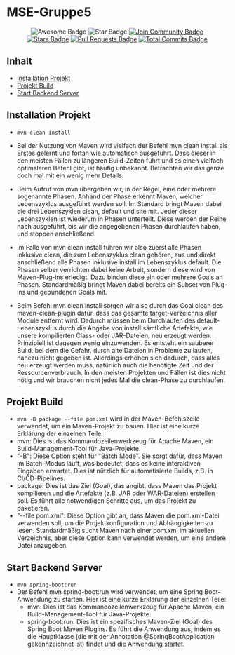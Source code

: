 # MSE-Gruppe5
<div align="center">
<img src="https://cdn.rawgit.com/sindresorhus/awesome/d7305f38d29fed78fa85652e3a63e154dd8e8829/media/badge.svg" alt="Awesome Badge"/>
<img src="https://img.shields.io/static/v1?label=%F0%9F%8C%9F&message=If%20Useful&style=style=flat&color=BC4E99" alt="Star Badge"/>
<a href="https://discord.gg/D98cKTzd"><img src="https://img.shields.io/discord/1032643348026109992.svg?style=flat&label=Join%20Community&color=7289DA" alt="Join Community Badge"/></a>
<br>
<a href="https://github.com/vananhnt994/eVoting-de/stargazers"><img src="https://img.shields.io/github/stars/vananhnt994/eVoting-de" alt="Stars Badge"/></a>
<a href="https://github.com/vananhnt994/eVoting-de/pulls"><img src="https://img.shields.io/github/issues-pr/vananhnt994/eVoting-de" alt="Pull Requests Badge"/></a>
<a href="https://github.com/vananhnt994/eVoting-de/commits"><img src="https://img.shields.io/github/commit-activity/t/vananhnt994/eVoting-de" alt="Total Commits Badge"/></a>

</div>


## Inhalt
- [Installation Projekt](#installation-projekt) 
- [Projekt Build](#projekt-build)
- [Start Backend Server](#start-backend-server)


## Installation Projekt
- `mvn clean install`
- Bei der Nutzung von Maven wird vielfach der Befehl mvn clean install als Erstes gelernt und fortan wie automatisch ausgeführt. Dass dieser in den meisten Fällen zu längeren Build-Zeiten führt und es einen vielfach optimaleren Befehl gibt, ist häufig unbekannt. Betrachten wir das ganze doch mal mit ein wenig mehr Details.

- Beim Aufruf von mvn übergeben wir, in der Regel, eine oder mehrere sogenannte Phasen. Anhand der Phase erkennt Maven, welcher Lebenszyklus ausgeführt werden soll. Im Standard bringt Maven dabei die drei Lebenszyklen clean, default und site mit. Jeder dieser Lebenszyklen ist wiederum in Phasen unterteilt. Diese werden der Reihe nach ausgeführt, bis wir die angegebenen Phasen durchlaufen haben, und stoppen anschließend.

- Im Falle von mvn clean install führen wir also zuerst alle Phasen inklusive clean, die zum Lebenszyklus clean gehören, aus und direkt anschließend alle Phasen inklusive install im Lebenszyklus default. Die Phasen selber verrichten dabei keine Arbeit, sondern diese wird von Maven-Plug-ins erledigt. Dazu binden diese ein oder mehrere Goals an Phasen. Standardmäßig bringt Maven dabei bereits ein Subset von Plug-ins und gebundenen Goals mit.

- Beim Befehl mvn clean install sorgen wir also durch das Goal clean des maven-clean-plugin dafür, dass das gesamte target-Verzeichnis aller Module entfernt wird. Dadurch müssen beim Durchlaufen des default-Lebenszyklus durch die Angabe von install sämtliche Artefakte, wie unsere kompilierten Class- oder JAR-Dateien, neu erzeugt werden. Prinzipiell ist dagegen wenig einzuwenden. Es entsteht ein sauberer Build, bei dem die Gefahr, durch alte Dateien in Probleme zu laufen, nahezu nicht gegeben ist. Allerdings erhöhen sich dadurch, dass alles neu erzeugt werden muss, natürlich auch die benötigte Zeit und der Ressourcenverbrauch. In den meisten Projekten und Fällen ist dies nicht nötig und wir brauchen nicht jedes Mal die clean-Phase zu durchlaufen.

## Projekt Build
- `mvn -B package --file pom.xml` wird in der Maven-Befehlszeile verwendet, um ein Maven-Projekt zu bauen. Hier ist eine kurze Erklärung der einzelnen Teile:
- mvn: Dies ist das Kommandozeilenwerkzeug für Apache Maven, ein Build-Management-Tool für Java-Projekte.
- "-B": Diese Option steht für "Batch Mode". Sie sorgt dafür, dass Maven im Batch-Modus läuft, was bedeutet, dass es keine interaktiven Eingaben erwartet. Dies ist nützlich für automatisierte Builds, z.B. in CI/CD-Pipelines.
- package: Dies ist das Ziel (Goal), das angibt, dass Maven das Projekt kompilieren und die Artefakte (z.B. JAR oder WAR-Dateien) erstellen soll. Es führt alle notwendigen Schritte aus, um das Projekt zu paketieren.
- "--file pom.xml": Diese Option gibt an, dass Maven die pom.xml-Datei verwenden soll, um die Projektkonfiguration und Abhängigkeiten zu lesen. Standardmäßig sucht Maven nach einer pom.xml im aktuellen Verzeichnis, aber diese Option kann verwendet werden, um eine andere Datei anzugeben.

## Start Backend Server 
- `mvn spring-boot:run`
- Der Befehl mvn spring-boot:run wird verwendet, um eine Spring Boot-Anwendung zu starten. Hier ist eine kurze Erklärung der einzelnen Teile:
  - mvn: Dies ist das Kommandozeilenwerkzeug für Apache Maven, ein Build-Management-Tool für Java-Projekte.
  - spring-boot:run: Dies ist ein spezifisches Maven-Ziel (Goal) des Spring Boot Maven Plugins. Es führt die Anwendung aus, indem es die Hauptklasse (die mit der Annotation @SpringBootApplication gekennzeichnet ist) findet und die Anwendung startet.

